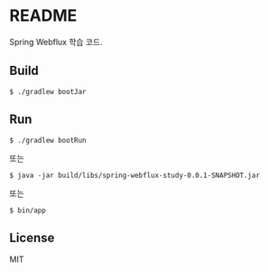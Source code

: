 # README

Spring Webflux 학습 코드.

## Build

    $ ./gradlew bootJar

## Run

    $ ./gradlew bootRun

또는

    $ java -jar build/libs/spring-webflux-study-0.0.1-SNAPSHOT.jar

또는 

    $ bin/app    

## License

MIT

